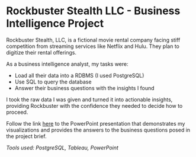 # Rockbuster Stealth LLC - Business Intelligence Project
Rockbuster Stealth, LLC, is a fictional movie rental company facing stiff competition from streaming services like Netflix and Hulu. They plan to digitize their rental offerings.

As a business intelligence analyst, my tasks were:
* Load all their data into a RDBMS (I used PostgreSQL)
* Use SQL to query the database
* Answer their business questions with the insights I found

I took the raw data I was given and turned it into actionable insights, providing Rockbuster with the confidence they needed to decide how to proceed. 

Follow the link [here](https://1drv.ms/p/c/f73fe3048e7a95de/EbiSfdWcNfpPuecd_4r9GNcBrR7XxTG_YK1-R0iFu21jbw?e=qAghco) to the PowerPoint presentation that demonstrates my visualizations and provides the answers to the business questions posed in the project brief.

_Tools used: PostgreSQL, Tableau, PowerPoint_
